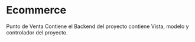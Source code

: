 # Ecommerce
Punto de Venta
Contiene el Backend del proyecto contiene Vista, modelo y controlador del proyecto.
